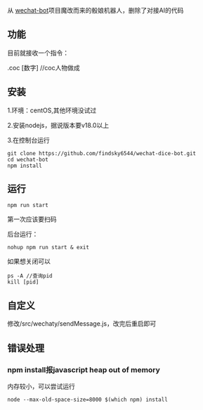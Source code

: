 从 [wechat-bot](https://github.com/wangrongding/wechat-bot)项目魔改而来的骰娘机器人，删除了对接AI的代码

## 功能
目前就接收一个指令：

.coc [数字] //coc人物做成


## 安装
1.环境：centOS,其他环境没试过

2.安装nodejs，据说版本要v18.0以上

3.在控制台运行
```
git clone https://github.com/findsky6544/wechat-dice-bot.git
cd wechat-bot
npm install
```

## 运行
```
npm run start
```
第一次应该要扫码

后台运行：
```
nohup npm run start & exit
```
如果想关闭可以
```
ps -A //查询pid
kill [pid]
```

## 自定义
修改/src/wechaty/sendMessage.js，改完后重启即可

## 错误处理
### npm install报javascript heap out of memory
内存较小，可以尝试运行
```
node --max-old-space-size=8000 $(which npm) install
```

